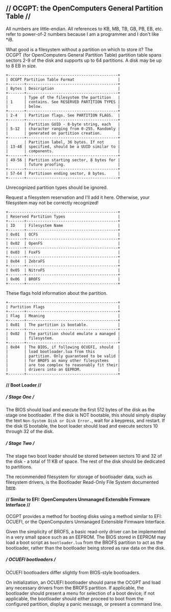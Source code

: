 ## // OCGPT: the OpenComputers General Partition Table //

All numbers are little-endian. All references to KB, MB, TB, GB, PB, EB, etc. refer to power-of-2 numbers because I am a programmer and I don't like \*iB.

What good is a filesystem without a partition on which to store it? The OCGPT (for OpenComputers General Partition Table) partition table spans sectors 2-9 of the disk and supports up to 64 partitions. A disk may be up to 8 EB in size.

```
+------------------------------------------------+
| OCGPT Partition Table Format                   |
+-------+----------------------------------------+
| Bytes | Description                            |
+-------+----------------------------------------+
|       | Type of the filesystem the partition   |
| 1     | contains. See RESERVED PARTITION TYPES |
|       | below.                                 |
+-------+----------------------------------------+
| 2-4   | Partition flags. See PARTITION FLAGS.  |
+-------+----------------------------------------+
|       | Partition GUID - 8-byte string, each   |
| 5-12  | character ranging from 0-255. Randomly |
|       | generated on partition creation.       |
+-------+----------------------------------------+
|       | Partition label, 36 bytes. If not      |
| 13-48 | specified, should be a UUID similar to |
|       | components.                            |
+-------+----------------------------------------+
| 49-56 | Partition starting sector, 8 bytes for |
|       | future proofing.                       |
+-------+----------------------------------------+
| 57-64 | Partitioon ending sector, 8 bytes.     |
+-------+----------------------------------------+
```

Unrecognized partition types should be ignored.

Request a filesystem reservation and I'll add it here. Otherwise, your filesystem may not be correctly recognized!
```
+------------------------------------------------+
| Reserved Partition Types                       |
+-------+----------------------------------------+
| ID    | Filesystem Name                        |
+-------+----------------------------------------+
| 0x01  | OCFS                                   |
+-------+----------------------------------------+
| 0x02  | OpenFS                                 |
+-------+----------------------------------------+
| 0x03  | FoxFS                                  |
+-------+----------------------------------------+
| 0x04  | ZebraFS                                |
+-------+----------------------------------------+
| 0x05  | NitroFS                                |
+-------+----------------------------------------+
| 0x06  | BROFS                                  |
+-------+----------------------------------------+
```

These flags hold information about the partition.
```
+------------------------------------------------+
| Partition Flags                                |
+-------+----------------------------------------+
| Flag  | Meaning                                |
+-------+----------------------------------------+
| 0x01  | The partition is bootable.             |
+-------+----------------------------------------+
| 0x02  | The partition should emulate a managed |
|       | filesystem.                            |
+-------+----------------------------------------+
| 0x04  | The BIOS, if following OCUEFI, should  |
|       | load bootloader.lua from this          |
|       | partition. Only guaranteed to be valid |
|       | for BROFS as many other filesystems    |
|       | are too complex to reasonably fit their|
|       | drivers into an EEPROM.                |
+-------+----------------------------------------+
```

#### // Boot Loader //

##### / Stage One /
The BIOS should load and execute the first 512 bytes of the disk as the stage one bootloader. If the disk is NOT bootable, this should simply display the text `Non-System Disk or Disk Error.`, wait for a keypress, and restart. If the disk IS bootable, the boot loader should load and execute sectors 10 through 32 of the disk.

##### / Stage Two /
The stage two boot loader should be stored between sectors 10 and 32 of the disk - a total of 11 KB of space. The rest of the disk should be dedicated to partitions.

The recommended filesystem for storage of bootloader data, such as filesystem drivers, is the Bootloader Read-Only File System documented [here](https://ocfs.github.io/brofs).

#### // Similar to EFI: OpenComputers Unmanaged Extensible Firmware Interface //
OCGPT provides a method for booting disks using a method similar to EFI: OCUEFI, or the OpenComputers Unmanaged Extensible Firmware Interface.

Given the simplicity of BROFS, a basic read-only driver can be implemented in a very small space such as an EEPROM. The BIOS stored in EEPROM may load a boot script as `bootloader.lua` from the BROFS partition to act as the bootloader, rather than the bootloader being stored as raw data on the disk.

##### / OCUEFI bootloaders /

OCUEFI bootloaders differ slightly from BIOS-style bootloaders.

On initialization, an OCUEFI bootloader should parse the OCGPT and load any necessary drivers from the BROFS partition. If applicable, the bootloader should present a menu for selection of a boot device; if not applicable, the bootloader should either proceed to boot from the configured partition, display a panic message, or present a command line.
